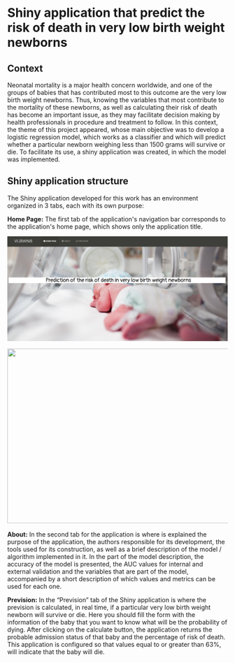 
# Shiny application that predict the risk of death in very low birth weight newborns
## Context
Neonatal mortality is a major health concern worldwide, and one of the groups of babies that has contributed most to this outcome are the very low birth weight newborns. Thus, knowing the variables that most contribute to the mortality of these newborns, as well as calculating their risk of death has become an important issue, as they may facilitate decision making by health professionals in procedure and treatment to follow. In this context, the theme of this project appeared, whose main objective was to develop a logistic regression model, which works as a classifier and which will predict whether a particular newborn weighing less than 1500 grams will survive or die. To facilitate its use, a shiny application was created, in which the model was implemented.

## Shiny application structure
The Shiny application developed for this work has an environment organized in 3 tabs, each with its own purpose:<br/>

**Home Page:** The first tab of the application's navigation bar corresponds to the application's home page, which shows only the application title.<br/>

![GitHub HOMEPAGE](/image/HomePage.PNG)

<img src="https://github.com/Claudia-Rodrigues/Risk-of-death-VLBWNM/blob/main/image/HomePage.PNG" width="600" height="400" />

**About:** In the second tab for the application is where is explained the purpose of the application, the authors responsible for its development, the tools used for its construction, as well as a brief description of the model / algorithm implemented in it. In the part of the model description, the accuracy of the model is presented, the AUC values for internal and external validation and the variables that are part of the model, accompanied by a short description of which values and metrics can be used for each one.<br/>

**Prevision:** In the “Prevision” tab of the Shiny application is where the prevision is calculated, in real time, if a particular very low birth weight newborn will survive or die. Here you should fill the form with the information of the baby that you want to know what will be the probability of dying. After clicking on the calculate button, the application returns the probable admission status of that baby and the percentage of risk of death. This application is configured so that values equal to or greater than 63%, will indicate that the baby will die.

